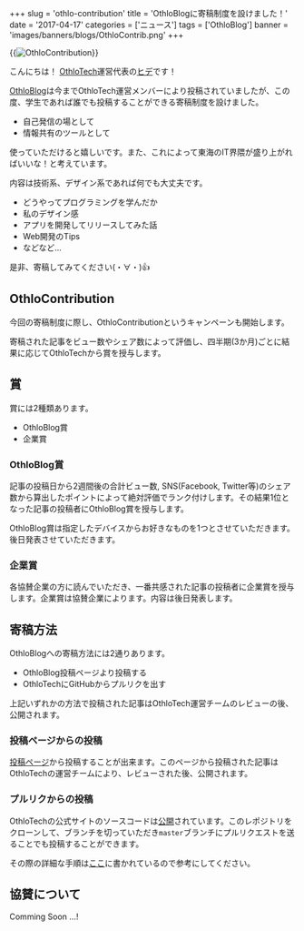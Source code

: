 +++
slug = 'othlo-contribution'
title = 'OthloBlogに寄稿制度を設けました！'
date = '2017-04-17'
categories = ['ニュース']
tags = ['OthloBlog']
banner = 'images/banners/blogs/OthloContrib.png'
+++

{{<image src="/images/blogs/20170415/OthloContrib.png"  alt="OthloContribution" >}}

こんにちは！ [OthloTech](http://www.othlo.tech)運営代表の[ヒデ](https://twitter.com/hyde141421356)です！

[OthloBlog](http://www.othlo.tech/blogs)は今までOthloTech運営メンバーにより投稿されていましたが、この度、学生であれば誰でも投稿することができる寄稿制度を設けました。

- 自己発信の場として
- 情報共有のツールとして

使っていただけると嬉しいです。また、これによって東海のIT界隈が盛り上がればいいな！と考えています。

内容は技術系、デザイン系であれば何でも大丈夫です。

- どうやってプログラミングを学んだか
- 私のデザイン感
- アプリを開発してリリースしてみた話
- Web開発のTips
- などなど...

是非、寄稿してみてください(・∀・)👍

## OthloContribution
今回の寄稿制度に際し、OthloContributionというキャンペーンも開始します。

寄稿された記事をビュー数やシェア数によって評価し、四半期(3か月)ごとに結果に応じてOthloTechから賞を授与します。

## 賞
賞には2種類あります。

- OthloBlog賞
- 企業賞

### OthloBlog賞
記事の投稿日から2週間後の合計ビュー数, SNS(Facebook, Twitter等)のシェア数から算出したポイントによって絶対評価でランク付けします。その結果1位となった記事の投稿者にOthloBlog賞を授与します。

OthloBlog賞は指定したデバイスからお好きなものを1つとさせていただきます。後日発表させていただきます。

### 企業賞
各協賛企業の方に読んでいただき、一番共感された記事の投稿者に企業賞を授与します。企業賞は協賛企業によります。内容は後日発表します。

## 寄稿方法
OthloBlogへの寄稿方法には2通りあります。

- OthloBlog投稿ページより投稿する
- OthloTechにGitHubからプルリクを出す

上記いずれかの方法で投稿された記事はOthloTech運営チームのレビューの後、公開されます。

### 投稿ページからの投稿
[投稿ページ](http://post2.othlo.tech)から投稿することが出来ます。このページから投稿された記事はOthloTechの運営チームにより、レビューされた後、公開されます。

### プルリクからの投稿
OthloTechの公式サイトのソースコードは[公開](https://github.com/OthloTech/OthloTech)されています。このレポジトリをクローンして、ブランチを切っていただき`master`ブランチにプルリクエストを送ることでも投稿することができます。

その際の詳細な手順は[ここ](https://github.com/OthloTech/OthloTech/blob/master/docs/how-to-post.md)に書かれているので参考にしてください。


## 協賛について
Comming Soon ...!
